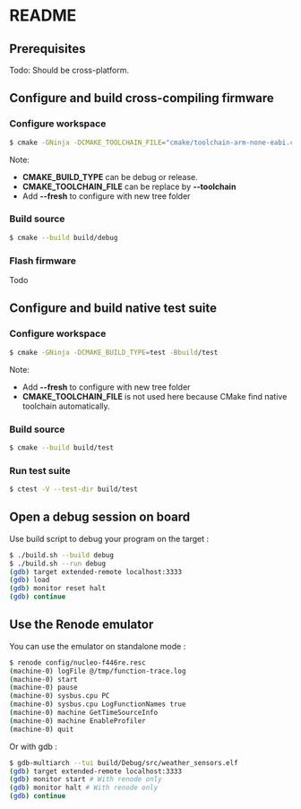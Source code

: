 # README
## Prerequisites
Todo: Should be cross-platform.
## Configure and build cross-compiling firmware
### Configure workspace
```bash
$ cmake -GNinja -DCMAKE_TOOLCHAIN_FILE="cmake/toolchain-arm-none-eabi.cmake" -DCMAKE_BUILD_TYPE=debug -Bbuild/debug
```
Note:
- **CMAKE_BUILD_TYPE** can be debug or release.
- **CMAKE_TOOLCHAIN_FILE** can be replace by **--toolchain**
- Add **--fresh** to configure with new tree folder
### Build source
```bash
$ cmake --build build/debug
```
### Flash firmware
Todo
## Configure and build native test suite
### Configure workspace
```bash
$ cmake -GNinja -DCMAKE_BUILD_TYPE=test -Bbuild/test
```
Note:
- Add **--fresh** to configure with new tree folder
- **CMAKE_TOOLCHAIN_FILE** is not used here because CMake find native toolchain automatically.
### Build source
```bash
$ cmake --build build/test
```
### Run test suite
```bash
$ ctest -V --test-dir build/test
```
## Open a debug session on board
Use build script to debug your program on the target :
```bash
$ ./build.sh --build debug
$ ./build.sh --run debug
(gdb) target extended-remote localhost:3333
(gdb) load
(gdb) monitor reset halt
(gdb) continue
```
## Use the Renode emulator
You can use the emulator on standalone mode :
```bash
$ renode config/nucleo-f446re.resc
(machine-0) logFile @/tmp/function-trace.log
(machine-0) start
(machine-0) pause
(machine-0) sysbus.cpu PC
(machine-0) sysbus.cpu LogFunctionNames true
(machine-0) machine GetTimeSourceInfo
(machine-0) machine EnableProfiler
(machine-0) quit
```
Or with gdb :
```bash
$ gdb-multiarch --tui build/Debug/src/weather_sensors.elf
(gdb) target extended-remote localhost:3333
(gdb) monitor start # With renode only
(gdb) monitor halt # With renode only
(gdb) continue
```
